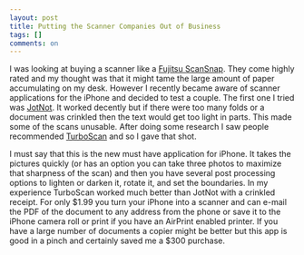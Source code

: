 ```yaml
---
layout: post
title: Putting the Scanner Companies Out of Business
tags: []
comments: on
---
```

I was looking at buying a scanner like a <a href="http://www.fujitsu.com/us/services/computing/peripherals/scanners/scansnap/">Fujitsu ScanSnap</a>. They come highly rated and my thought was that it might tame the large amount of paper accumulating on my desk. However I recently became aware of scanner applications for the iPhone and decided to test a couple. The first one I tried was <a href="http://itunes.apple.com/us/app/jotnot-scanner/id310789464?mt=8">JotNot</a>. It worked decently but if there were too many folds or a document was crinkled then the text would get too light in parts. This made some of the scans unusable. After doing some research I saw people recommended <a href="http://itunes.apple.com/us/app/turboscan-quickly-scan-multipage/id342548956?mt=8">TurboScan</a> and so I gave that shot.

I must say that this is the new must have application for iPhone. It takes the pictures quickly (or has an option you can take three photos to maximize that sharpness of the scan) and then you have several post processing options to lighten or darken it, rotate it, and set the boundaries. In my experience TurboScan worked much better than JotNot with a crinkled receipt. For only $1.99 you turn your iPhone into a scanner and can e-mail the PDF of the document to any address from the phone or save it to the iPhone camera roll or print if you have an AirPrint enabled printer. If you have a large number of documents a copier might be better but this app is good in a pinch and certainly saved me a $300 purchase.
